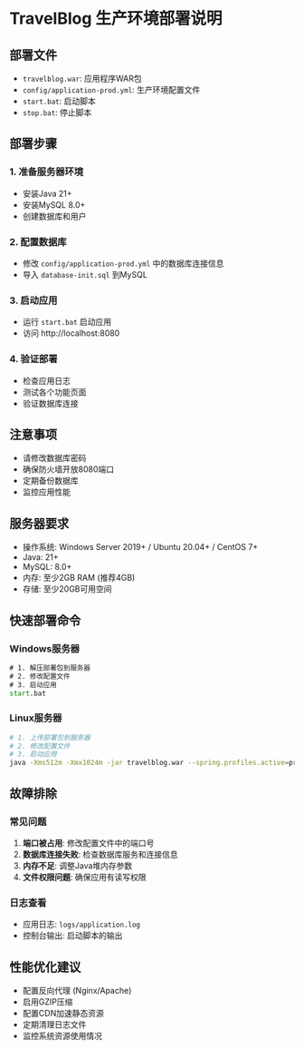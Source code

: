 # TravelBlog 生产环境部署说明

## 部署文件
- `travelblog.war`: 应用程序WAR包
- `config/application-prod.yml`: 生产环境配置文件
- `start.bat`: 启动脚本
- `stop.bat`: 停止脚本

## 部署步骤

### 1. 准备服务器环境
- 安装Java 21+
- 安装MySQL 8.0+
- 创建数据库和用户

### 2. 配置数据库
- 修改 `config/application-prod.yml` 中的数据库连接信息
- 导入 `database-init.sql` 到MySQL

### 3. 启动应用
- 运行 `start.bat` 启动应用
- 访问 http://localhost:8080

### 4. 验证部署
- 检查应用日志
- 测试各个功能页面
- 验证数据库连接

## 注意事项
- 请修改数据库密码
- 确保防火墙开放8080端口
- 定期备份数据库
- 监控应用性能

## 服务器要求
- 操作系统: Windows Server 2019+ / Ubuntu 20.04+ / CentOS 7+
- Java: 21+
- MySQL: 8.0+
- 内存: 至少2GB RAM (推荐4GB)
- 存储: 至少20GB可用空间

## 快速部署命令

### Windows服务器
```cmd
# 1. 解压部署包到服务器
# 2. 修改配置文件
# 3. 启动应用
start.bat
```

### Linux服务器
```bash
# 1. 上传部署包到服务器
# 2. 修改配置文件
# 3. 启动应用
java -Xms512m -Xmx1024m -jar travelblog.war --spring.profiles.active=prod --spring.config.location=file:config/application-prod.yml
```

## 故障排除

### 常见问题
1. **端口被占用**: 修改配置文件中的端口号
2. **数据库连接失败**: 检查数据库服务和连接信息
3. **内存不足**: 调整Java堆内存参数
4. **文件权限问题**: 确保应用有读写权限

### 日志查看
- 应用日志: `logs/application.log`
- 控制台输出: 启动脚本的输出

## 性能优化建议
- 配置反向代理 (Nginx/Apache)
- 启用GZIP压缩
- 配置CDN加速静态资源
- 定期清理日志文件
- 监控系统资源使用情况
